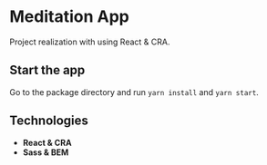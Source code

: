 # Meditation App

Project realization with using React & CRA.

## Start the app

Go to the package directory and run `yarn install` and `yarn start`.

## Technologies

- **React & CRA**
- **Sass & BEM**
